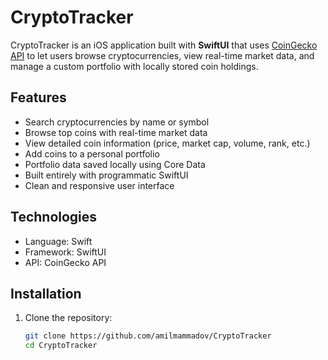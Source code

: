 # CryptoTracker

CryptoTracker is an iOS application built with **SwiftUI** that uses [CoinGecko API](https://www.coingecko.com/en/api) to let users browse cryptocurrencies, view real-time market data, and manage a custom portfolio with locally stored coin holdings.

## Features

- Search cryptocurrencies by name or symbol
- Browse top coins with real-time market data
- View detailed coin information (price, market cap, volume, rank, etc.)
- Add coins to a personal portfolio
- Portfolio data saved locally using Core Data
- Built entirely with programmatic SwiftUI
- Clean and responsive user interface

## Technologies

- Language: Swift
- Framework: SwiftUI 
- API: CoinGecko API

## Installation

1. Clone the repository:
   ```bash
   git clone https://github.com/amilmammadov/CryptoTracker
   cd CryptoTracker

